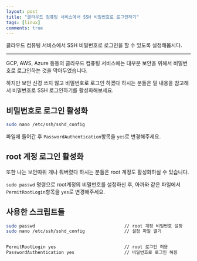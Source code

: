```yaml
---
layout: post
title: "클라우드 컴퓨팅 서비스에서 SSH 비밀번호로 로그인하기"
tags: [linux]
comments: true
---
```


클라우드 컴퓨팅 서비스에서 SSH 비밀번호로 로그인을 할 수 있도록 설정해봅시다.

---
GCP, AWS, Azure 등등의 클라우드 컴퓨팅 서비스에는 대부분 보안을 위해서 비밀번호로 로그인하는 것을 막아두었습니다.

하지만 보안 신경 쓰지 않고 비밀번호로 로그인 하겠다 하시는 분들은 밑 내용을 참고해서 비밀번호로 SSH 로그인하기를 활성화해보세요.

## 비밀번호로 로그인 활성화

```bash
sudo nano /etc/ssh/sshd_config
```

파일에 들어간 후 `PasswordAuthentication`항목을 `yes`로 변경해주세요.

## root 계정 로그인 활성화

또한 나는 보안따위 개나 줘버렸다 하시는 분들은 root 계정도 활성화하실 수 있습니다.

`sudo passwd` 명령으로 root계정의 비밀번호를 설정하신 후,
아까와 같은 파일에서 `PermitRootLogin`항목을 `yes`로 변경해주세요.

## 사용한 스크립트들

```bash
sudo passwd                                  // root 계정 비밀번호 설정
sudo nano /etc/ssh/sshd_config               // 설정 파일 열기


PermitRootLogin yes                          // root 로그인 허용
PasswordAuthentication yes                   // 비밀번호로 로그인 허용
```
